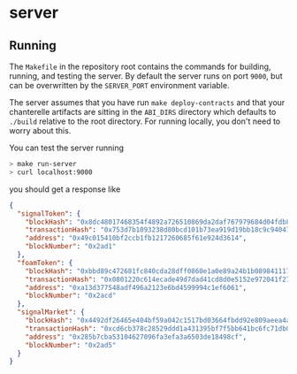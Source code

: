 # server

## Running
The `Makefile` in the repository root contains the commands for building, running, and testing the server. By default the server runs on port `9000`, but can be overwritten by the `SERVER_PORT` environment variable.

The server assumes that you have run `make deploy-contracts` and that your chanterelle artifacts are sitting in the `ABI_DIRS` directory which defaults to `./build` relative to the root directory. For running locally, you don't need to worry about this.

You can test the server running

```bash
> make run-server
> curl localhost:9000
```

you should get a response like

```json
{
  "signalToken": {
    "blockHash": "0x8dc48017468354f4892a726510869da2daf767979684d04fdb81594fb1bb6741",
    "transactionHash": "0x753d7b1093238d80bcd101b73ea919d19bb18c9c94047653407e49eb30e6be70",
    "address": "0x49c015410bf2ccb1fb1217260685f61e924d3614",
    "blockNumber": "0x2ad1"
  },
  "foamToken": {
    "blockHash": "0xbbd89c472681fc840cda28dff0860e1a0e89a24b1b089841117e38eba719029c",
    "transactionHash": "0x0801220c614ecade49d7dad41cd8d0e5152e972041f270b88e27349f6cd1238f",
    "address": "0xa13d377548adf496a2123e6bd4599994c1ef6061",
    "blockNumber": "0x2acd"
  },
  "signalMarket": {
    "blockHash": "0x4492df26465e404bf59a042c1517bd03664fbdd92e809aeea4a8e1a05fecf97c",
    "transactionHash": "0xcd6cb378c28529ddd1a431395bf7f5bb641bc6fc71db09063a08b23252e1010c",
    "address": "0x285b7cba53104627096fa3efa3a6503de18498cf",
    "blockNumber": "0x2ad5"
  }
}

```
